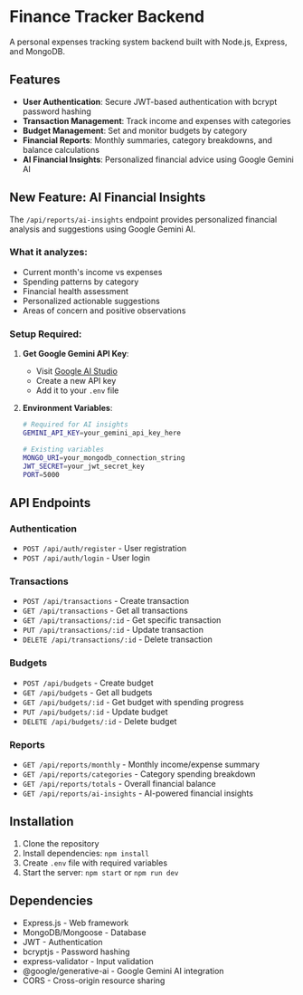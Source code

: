 # Finance Tracker Backend

A personal expenses tracking system backend built with Node.js, Express, and MongoDB.

## Features

- **User Authentication**: Secure JWT-based authentication with bcrypt password hashing
- **Transaction Management**: Track income and expenses with categories
- **Budget Management**: Set and monitor budgets by category
- **Financial Reports**: Monthly summaries, category breakdowns, and balance calculations
- **AI Financial Insights**: Personalized financial advice using Google Gemini AI

## New Feature: AI Financial Insights

The `/api/reports/ai-insights` endpoint provides personalized financial analysis and suggestions using Google Gemini AI.

### What it analyzes:
- Current month's income vs expenses
- Spending patterns by category
- Financial health assessment
- Personalized actionable suggestions
- Areas of concern and positive observations

### Setup Required:

1. **Get Google Gemini API Key**:
   - Visit [Google AI Studio](https://makersuite.google.com/app/apikey)
   - Create a new API key
   - Add it to your `.env` file

2. **Environment Variables**:
   ```bash
   # Required for AI insights
   GEMINI_API_KEY=your_gemini_api_key_here
   
   # Existing variables
   MONGO_URI=your_mongodb_connection_string
   JWT_SECRET=your_jwt_secret_key
   PORT=5000
   ```

## API Endpoints

### Authentication
- `POST /api/auth/register` - User registration
- `POST /api/auth/login` - User login

### Transactions
- `POST /api/transactions` - Create transaction
- `GET /api/transactions` - Get all transactions
- `GET /api/transactions/:id` - Get specific transaction
- `PUT /api/transactions/:id` - Update transaction
- `DELETE /api/transactions/:id` - Delete transaction

### Budgets
- `POST /api/budgets` - Create budget
- `GET /api/budgets` - Get all budgets
- `GET /api/budgets/:id` - Get budget with spending progress
- `PUT /api/budgets/:id` - Update budget
- `DELETE /api/budgets/:id` - Delete budget

### Reports
- `GET /api/reports/monthly` - Monthly income/expense summary
- `GET /api/reports/categories` - Category spending breakdown
- `GET /api/reports/totals` - Overall financial balance
- `GET /api/reports/ai-insights` - AI-powered financial insights

## Installation

1. Clone the repository
2. Install dependencies: `npm install`
3. Create `.env` file with required variables
4. Start the server: `npm start` or `npm run dev`

## Dependencies

- Express.js - Web framework
- MongoDB/Mongoose - Database
- JWT - Authentication
- bcryptjs - Password hashing
- express-validator - Input validation
- @google/generative-ai - Google Gemini AI integration
- CORS - Cross-origin resource sharing
